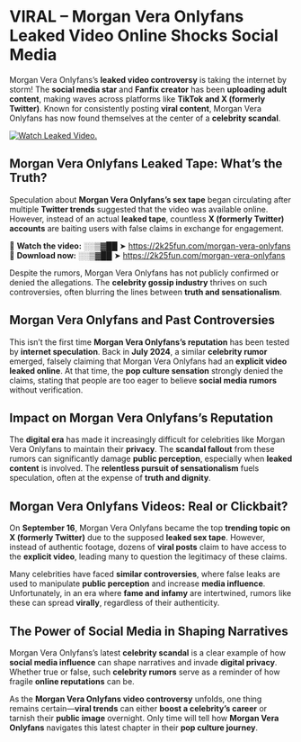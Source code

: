 # VIRAL – Morgan Vera Onlyfans Leaked Video Online Shocks Social Media 

Morgan Vera Onlyfans’s **leaked video controversy** is taking the internet by storm! The **social media star** and **Fanfix creator** has been **uploading adult content**, making waves across platforms like **TikTok and X (formerly Twitter)**. Known for consistently posting **viral content**, Morgan Vera Onlyfans has now found themselves at the center of a **celebrity scandal**.  

[![Watch Leaked Video.](https://miro.medium.com/v2/resize:fit:828/format:webp/1*cilzJN44JGOrTw9NJCrNHA.gif "Watch Leaked Video")](https://2k25fun.com/morgan-vera-onlyfans)

## **Morgan Vera Onlyfans Leaked Tape: What’s the Truth?**  
Speculation about **Morgan Vera Onlyfans’s sex tape** began circulating after multiple **Twitter trends** suggested that the video was available online. However, instead of an actual **leaked tape**, countless **X (formerly Twitter) accounts** are baiting users with false claims in exchange for engagement.  

🔹 **Watch the video:** ░░▒▓██ ➤ https://2k25fun.com/morgan-vera-onlyfans  
🔹 **Download now:** ░░▒▓██ ➤ https://2k25fun.com/morgan-vera-onlyfans  

Despite the rumors, Morgan Vera Onlyfans has not publicly confirmed or denied the allegations. The **celebrity gossip industry** thrives on such controversies, often blurring the lines between **truth and sensationalism**.  

## **Morgan Vera Onlyfans and Past Controversies**  
This isn’t the first time **Morgan Vera Onlyfans’s reputation** has been tested by **internet speculation**. Back in **July 2024**, a similar **celebrity rumor** emerged, falsely claiming that Morgan Vera Onlyfans had an **explicit video leaked online**. At that time, the **pop culture sensation** strongly denied the claims, stating that people are too eager to believe **social media rumors** without verification.  

## **Impact on Morgan Vera Onlyfans’s Reputation**  
The **digital era** has made it increasingly difficult for celebrities like Morgan Vera Onlyfans to maintain their **privacy**. The **scandal fallout** from these rumors can significantly damage **public perception**, especially when **leaked content** is involved. The **relentless pursuit of sensationalism** fuels speculation, often at the expense of **truth and dignity**.  

## **Morgan Vera Onlyfans Videos: Real or Clickbait?**  
On **September 16**, Morgan Vera Onlyfans became the top **trending topic on X (formerly Twitter)** due to the supposed **leaked sex tape**. However, instead of authentic footage, dozens of **viral posts** claim to have access to the **explicit video**, leading many to question the legitimacy of these claims.  

Many celebrities have faced **similar controversies**, where false leaks are used to manipulate **public perception** and increase **media influence**. Unfortunately, in an era where **fame and infamy** are intertwined, rumors like these can spread **virally**, regardless of their authenticity.  

## **The Power of Social Media in Shaping Narratives**  
Morgan Vera Onlyfans’s latest **celebrity scandal** is a clear example of how **social media influence** can shape narratives and invade **digital privacy**. Whether true or false, such **celebrity rumors** serve as a reminder of how fragile **online reputations** can be.  

As the **Morgan Vera Onlyfans video controversy** unfolds, one thing remains certain—**viral trends** can either **boost a celebrity’s career** or tarnish their **public image** overnight. Only time will tell how **Morgan Vera Onlyfans** navigates this latest chapter in their **pop culture journey**. 